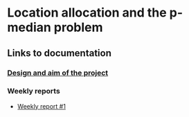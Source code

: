 # Location allocation and the p-median problem


## Links to documentation

### [Design and aim of the project](https://github.com/toppyy/locationallocation/blob/master/documentation/design.md)

### Weekly reports

* [Weekly report #1](https://github.com/toppyy/locationallocation/blob/master/documentation/week1.md)